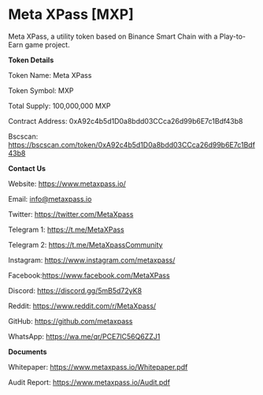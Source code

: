 # Meta XPass [MXP]
Meta XPass, a utility token based on Binance Smart Chain with a Play-to-Earn game project.

**Token Details**

Token Name: Meta XPass

Token Symbol: MXP

Total Supply: 100,000,000 MXP

Contract Address: 0xA92c4b5d1D0a8bdd03CCca26d99b6E7c1Bdf43b8

Bscscan: https://bscscan.com/token/0xA92c4b5d1D0a8bdd03CCca26d99b6E7c1Bdf43b8

**Contact Us**

Website: https://www.metaxpass.io/

Email: info@metaxpass.io

Twitter: https://twitter.com/MetaXpass

Telegram 1: https://t.me/MetaXPass

Telegram 2: https://t.me/MetaXpassCommunity

Instagram: https://www.instagram.com/metaxpass/

Facebook:https://www.facebook.com/MetaXPass

Discord: https://discord.gg/5mB5d72yK8

Reddit: https://www.reddit.com/r/MetaXpass/

GitHub: https://github.com/metaxpass

WhatsApp: https://wa.me/qr/PCE7IC56Q6ZZJ1

**Documents**

Whitepaper: https://www.metaxpass.io/Whitepaper.pdf

Audit Report: https://www.metaxpass.io/Audit.pdf
